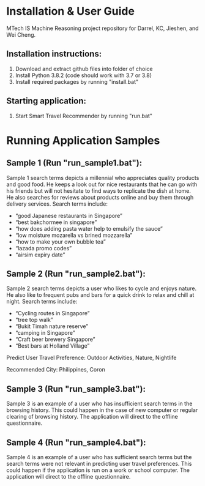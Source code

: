 # Installation & User Guide
MTech IS Machine Reasoning project repository for Darrel, KC, Jieshen, and Wei Cheng.

## Installation instructions:
1. Download and extract github files into folder of choice
2. Install Python 3.8.2 (code should work with 3.7 or 3.8)
3. Install required packages by running "install.bat"

## Starting application:
1. Start Smart Travel Recommender by running "run.bat"





# Running Application Samples
## Sample 1 (Run "run_sample1.bat"):

Sample 1 search terms depicts a millennial who appreciates quality products and good food. He keeps a look out for nice restaurants that he can go with his friends but will not hesitate to find ways to replicate the dish at home. He also searches for reviews about products online and buy them through delivery services.
Search terms include:
-	“good Japanese restaurants in Singapore”
-	“best bakchormee in singapore”
-	“how does adding pasta water help to emulsify the sauce”
-	“low moisture mozarella vs brined mozzarella”
-	“how to make your own bubble tea”
-	“lazada promo codes”
-	“airsim expiry date”

## Sample 2 (Run "run_sample2.bat"):

Sample 2 search terms depicts a user who likes to cycle and enjoys nature. He also like to frequent pubs and bars for a quick drink to relax and chill at night.
Search terms include:
-	“Cycling routes in Singapore”
-	“tree top walk”
-	“Bukit Timah nature reserve”
-	“camping in Singapore”
-	“Craft beer brewery Singapore”
-	“Best bars at Holland Village”

Predict User Travel Preference: Outdoor Activities, Nature, Nightlife

Recommended City: Philippines, Coron

## Sample 3 (Run "run_sample3.bat"):

Sample 3 is an example of a user who has insufficient search terms in the browsing history. This could happen in the case of new computer or regular clearing of browsing history. The application will direct to the offline questionnaire.

## Sample 4 (Run "run_sample4.bat"):

Sample 4 is an example of a user who has sufficient search terms but the search terms were not relevant in predicting user travel preferences. This could happen if the application is run on a work or school computer. The application will direct to the offline questionnaire.
